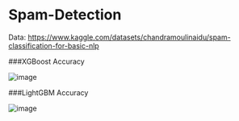 # Spam-Detection

Data: https://www.kaggle.com/datasets/chandramoulinaidu/spam-classification-for-basic-nlp

###XGBoost Accuracy

![image](https://user-images.githubusercontent.com/100010968/202099845-4c99b49c-1905-43ac-8df6-9412d3f30735.png)

###LightGBM Accuracy

![image](https://user-images.githubusercontent.com/100010968/202100060-0ade01f5-33b6-48b2-b2ae-28cfada54fe3.png)
